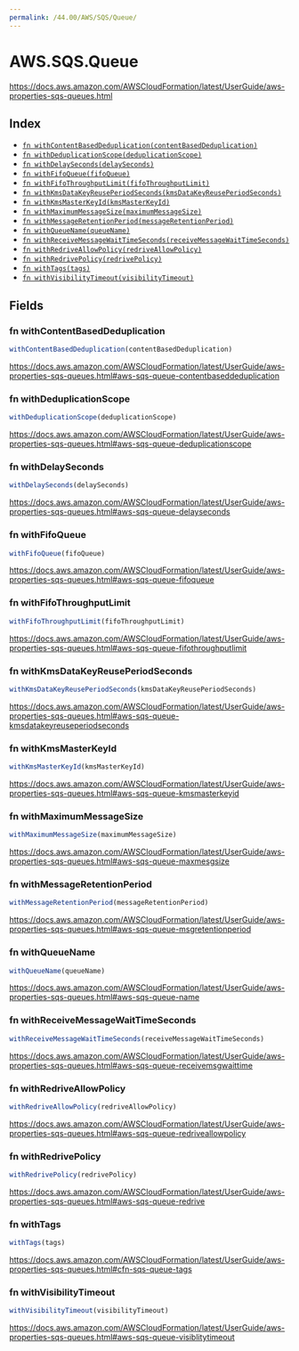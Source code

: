 ```yaml
---
permalink: /44.00/AWS/SQS/Queue/
---
```


# AWS.SQS.Queue

https://docs.aws.amazon.com/AWSCloudFormation/latest/UserGuide/aws-properties-sqs-queues.html

## Index

* [`fn withContentBasedDeduplication(contentBasedDeduplication)`](#fn-withcontentbaseddeduplication)
* [`fn withDeduplicationScope(deduplicationScope)`](#fn-withdeduplicationscope)
* [`fn withDelaySeconds(delaySeconds)`](#fn-withdelayseconds)
* [`fn withFifoQueue(fifoQueue)`](#fn-withfifoqueue)
* [`fn withFifoThroughputLimit(fifoThroughputLimit)`](#fn-withfifothroughputlimit)
* [`fn withKmsDataKeyReusePeriodSeconds(kmsDataKeyReusePeriodSeconds)`](#fn-withkmsdatakeyreuseperiodseconds)
* [`fn withKmsMasterKeyId(kmsMasterKeyId)`](#fn-withkmsmasterkeyid)
* [`fn withMaximumMessageSize(maximumMessageSize)`](#fn-withmaximummessagesize)
* [`fn withMessageRetentionPeriod(messageRetentionPeriod)`](#fn-withmessageretentionperiod)
* [`fn withQueueName(queueName)`](#fn-withqueuename)
* [`fn withReceiveMessageWaitTimeSeconds(receiveMessageWaitTimeSeconds)`](#fn-withreceivemessagewaittimeseconds)
* [`fn withRedriveAllowPolicy(redriveAllowPolicy)`](#fn-withredriveallowpolicy)
* [`fn withRedrivePolicy(redrivePolicy)`](#fn-withredrivepolicy)
* [`fn withTags(tags)`](#fn-withtags)
* [`fn withVisibilityTimeout(visibilityTimeout)`](#fn-withvisibilitytimeout)

## Fields

### fn withContentBasedDeduplication

```ts
withContentBasedDeduplication(contentBasedDeduplication)
```

https://docs.aws.amazon.com/AWSCloudFormation/latest/UserGuide/aws-properties-sqs-queues.html#aws-sqs-queue-contentbaseddeduplication

### fn withDeduplicationScope

```ts
withDeduplicationScope(deduplicationScope)
```

https://docs.aws.amazon.com/AWSCloudFormation/latest/UserGuide/aws-properties-sqs-queues.html#aws-sqs-queue-deduplicationscope

### fn withDelaySeconds

```ts
withDelaySeconds(delaySeconds)
```

https://docs.aws.amazon.com/AWSCloudFormation/latest/UserGuide/aws-properties-sqs-queues.html#aws-sqs-queue-delayseconds

### fn withFifoQueue

```ts
withFifoQueue(fifoQueue)
```

https://docs.aws.amazon.com/AWSCloudFormation/latest/UserGuide/aws-properties-sqs-queues.html#aws-sqs-queue-fifoqueue

### fn withFifoThroughputLimit

```ts
withFifoThroughputLimit(fifoThroughputLimit)
```

https://docs.aws.amazon.com/AWSCloudFormation/latest/UserGuide/aws-properties-sqs-queues.html#aws-sqs-queue-fifothroughputlimit

### fn withKmsDataKeyReusePeriodSeconds

```ts
withKmsDataKeyReusePeriodSeconds(kmsDataKeyReusePeriodSeconds)
```

https://docs.aws.amazon.com/AWSCloudFormation/latest/UserGuide/aws-properties-sqs-queues.html#aws-sqs-queue-kmsdatakeyreuseperiodseconds

### fn withKmsMasterKeyId

```ts
withKmsMasterKeyId(kmsMasterKeyId)
```

https://docs.aws.amazon.com/AWSCloudFormation/latest/UserGuide/aws-properties-sqs-queues.html#aws-sqs-queue-kmsmasterkeyid

### fn withMaximumMessageSize

```ts
withMaximumMessageSize(maximumMessageSize)
```

https://docs.aws.amazon.com/AWSCloudFormation/latest/UserGuide/aws-properties-sqs-queues.html#aws-sqs-queue-maxmesgsize

### fn withMessageRetentionPeriod

```ts
withMessageRetentionPeriod(messageRetentionPeriod)
```

https://docs.aws.amazon.com/AWSCloudFormation/latest/UserGuide/aws-properties-sqs-queues.html#aws-sqs-queue-msgretentionperiod

### fn withQueueName

```ts
withQueueName(queueName)
```

https://docs.aws.amazon.com/AWSCloudFormation/latest/UserGuide/aws-properties-sqs-queues.html#aws-sqs-queue-name

### fn withReceiveMessageWaitTimeSeconds

```ts
withReceiveMessageWaitTimeSeconds(receiveMessageWaitTimeSeconds)
```

https://docs.aws.amazon.com/AWSCloudFormation/latest/UserGuide/aws-properties-sqs-queues.html#aws-sqs-queue-receivemsgwaittime

### fn withRedriveAllowPolicy

```ts
withRedriveAllowPolicy(redriveAllowPolicy)
```

https://docs.aws.amazon.com/AWSCloudFormation/latest/UserGuide/aws-properties-sqs-queues.html#aws-sqs-queue-redriveallowpolicy

### fn withRedrivePolicy

```ts
withRedrivePolicy(redrivePolicy)
```

https://docs.aws.amazon.com/AWSCloudFormation/latest/UserGuide/aws-properties-sqs-queues.html#aws-sqs-queue-redrive

### fn withTags

```ts
withTags(tags)
```

https://docs.aws.amazon.com/AWSCloudFormation/latest/UserGuide/aws-properties-sqs-queues.html#cfn-sqs-queue-tags

### fn withVisibilityTimeout

```ts
withVisibilityTimeout(visibilityTimeout)
```

https://docs.aws.amazon.com/AWSCloudFormation/latest/UserGuide/aws-properties-sqs-queues.html#aws-sqs-queue-visiblitytimeout